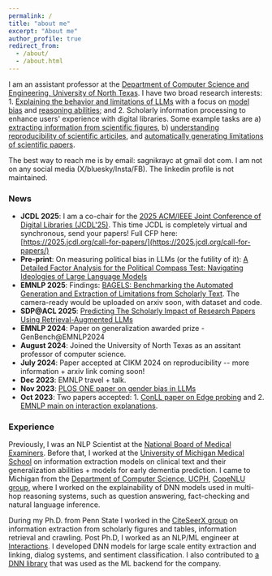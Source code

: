 ```yaml
---
permalink: /
title: "about me"
excerpt: "About me"
author_profile: true
redirect_from: 
  - /about/
  - /about.html
---
```


I am an assistant professor at the [Department of Computer Science and Engineering, University of North Texas](https://computerscience.engineering.unt.edu/). I have two broad research interests: 1. [Explaining the behavior and limitations of LLMs](https://dl.acm.org/doi/pdf/10.1145/3529755) with a focus on [model bias](https://journals.plos.org/plosone/article?id=10.1371/journal.pone.0277640) and [reasoning abilities](https://aclanthology.org/2022.coling-1.8/); and 2. Scholarly information processing to enhance users' experience with digital libraries. Some example tasks are a) [extracting information from scientific figures](https://dl.acm.org/doi/pdf/10.1145/2928294.2928305), b) [understanding reproducibility of scientific articiles](https://dl.acm.org/doi/pdf/10.1145/3627673.3679831), and [automatically generating limitations of scientific papers](https://arxiv.org/pdf/2505.18207).

The best way to reach me is by email: sagnikrayc at gmail dot com. I am not on any social media (X/bluesky/Insta/FB). The linkedin profile is not maintained.

### News

- **JCDL 2025**: I am a co-chair for the [2025 ACM/IEEE Joint Conference of Digital Libraries (JCDL'25)](https://2025.jcdl.org/). This time JCDL is completely virtual and synchronous, send your papers! Full CFP here: [https://2025.jcdl.org/call-for-papers/](https://2025.jcdl.org/call-for-papers/)  
- **Pre-print**: On measuring political bias in LLMs (or the futility of it): [A Detailed Factor Analysis for the Political Compass Test: Navigating Ideologies of Large Language Models](https://arxiv.org/pdf/2506.22493)
- **EMNLP 2025**: Findings: [BAGELS: Benchmarking the Automated Generation and Extraction of Limitations from Scholarly Text](https://arxiv.org/pdf/2505.18207). The camera-ready would be uploaded on arxiv soon, with dataset and code.
- **SDP@ACL 2025**: [Predicting The Scholarly Impact of Research Papers Using Retrieval-Augmented LLMs](https://aclanthology.org/2025.sdp-1.11/)
- **EMNLP 2024**: Paper on generalization awarded prize - GenBench@EMNLP2024
- **August 2024**: Joined the University of North Texas as an assitant professor of computer science.
- **July 2024**: Paper accepted at CIKM 2024 on reproducibility -- more information + arxiv link coming soon!
- **Dec 2023**: EMNLP travel + talk.
- **Nov 2023**: [PLOS ONE paper on gender bias in LLMs](https://journals.plos.org/plosone/article?id=10.1371/journal.pone.0277640)
- **Oct 2023**: Two papers accepted: 1. [ConLL paper on Edge probing](https://arxiv.org/pdf/2310.13856.pdf) and 2. [EMNLP main on interaction explanations](https://arxiv.org/pdf/2310.13506.pdf).

### Experience

Previously, I was an NLP Scientist at the [National Board of Medical Examiners](https://www.nbme.org/). Before that, I worked at the [University of Michigan Medical School](https://medschool.umich.edu/) on information extraction models on clinical text and their generalization abilities + models for early dementia prediction. I came to Michigan from the [Department of Computer Science, UCPH](https://di.ku.dk/), [CopeNLU group](https://www.copenlu.com/), where I worked on the explainability of DNN models used in multi-hop reasoning systems, such as question answering, fact-checking and natural language inference.

During my Ph.D. from Penn State I worked in the [CiteSeerX group](https://citeseerx.ist.psu.edu/index;jsessionid=DDB8AF927F0F126F814EB950D1ACB826) on information extraction from scholarly figures and tables, information retrieval and crawling. Post Ph.D, I worked as an NLP/ML engineer at [Interactions](https://interactions.com). I developed DNN models for large scale entity extraction and linking, dialog systems, and sentiment classification. I also contributed to [a DNN library](https://github.com/dpressel/baseline) that was used as the ML backend for the company.
